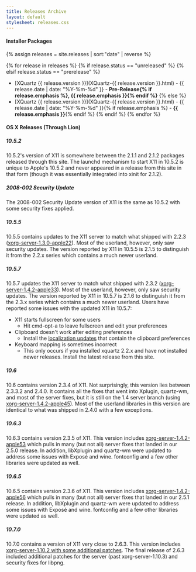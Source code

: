 ```yaml
---
title: Releases Archive
layout: default
stylesheet: releases.css
---
```


#### Installer Packages ####
{% assign releases = site.releases | sort:"date" | reverse %}

{% for release in releases %}
  {% if release.status == "unreleased" %}
  {% elsif release.status == "prerelease" %}
  * [XQuartz {{ release.version }}](XQuartz-{{ release.version }}.html) - {{ release.date | date: "%Y-%m-%d" }} - **Pre-Release{% if release.emphasis %}, {{ release.emphasis }}{% endif %}**
  {% else %}
  * [XQuartz {{ release.version }}](XQuartz-{{ release.version }}.html) - {{ release.date | date: "%Y-%m-%d" }}{% if release.emphasis %} - **{{ release.emphasis }}**{% endif %}
  {% endif %}
{% endfor %}

#### OS X Releases (Through Lion) ####

##### 10.5.2 #####
10.5.2's version of X11 is somewhere between the 2.1.1 and 2.1.2 packages released through this site.  The launchd mechanism to start X11 in 10.5.2 is unique to Apple's 10.5.2 and never appeared in a release from this site in that form (though it was essentially integrated into xinit for 2.1.2).

##### 2008-002 Security Update #####
The 2008-002 Security Update version of X11 is the same as 10.5.2 with some security fixes applied.

##### 10.5.5 #####
10.5.5 contains updates to the X11 server to match what shipped with 2.2.3 ([xorg-server-1.3.0-apple22](http://cgit.freedesktop.org/xorg/xserver/commit/?h=xorg-server-1.2-apple&id=02756b6c5911f656a750cdca76b37b50ec68c74d)).  Most of the userland, however, only saw security updates.  The version reported by X11 in 10.5.5 is 2.1.5 to distinguish it from the 2.2.x series which contains a much newer userland.

##### 10.5.7 #####
10.5.7 updates the X11 server to match what shipped with 2.3.2 ([xorg-server-1.4.2-apple33](http://cgit.freedesktop.org/~jeremyhu/xserver/commit/?h=server-1.4-apple&id=77e054fc741bd68331b22a37c2de6b3163a0c0e7)).  Most of the userland, however, only saw security updates.  The version reported by X11 in 10.5.7 is 2.1.6 to distinguish it from the 2.3.x series which contains a much newer userland.  Users have reported some issues with the updated X11 in 10.5.7:

  * X11 starts fullscreen for some users
    * Hit cmd-opt-a to leave fullscreen and edit your preferences
  * Clipboard doesn't work after editing preferences
    * Install the [localization updates](https://dl.bintray.com/xquartz/legacy-downloads/Leopard/X11-Locales-2.3.3.2.dmg) that contain the clipboard preferences
  * Keyboard mapping is sometimes incorrect
    * This only occurs if you installed xquartz 2.2.x and have not installed newer releases.  Install the latest release from this site.

##### 10.6 #####
10.6 contains version 2.3.4 of X11.  Not surprisingly, this version lies between 2.3.3.2 and 2.4.0.  It contains all the fixes that went into Xplugin, quartz-wm, and most of the server fixes, but it is still on the 1.4 server branch (using [xorg-server-1.4.2-apple45](http://cgit.freedesktop.org/~jeremyhu/xserver/commit/?h=server-1.4-apple&id=299086f0df016678d1ab022881be91d0dbd992d1)).  Most of the userland libraries in this version are identical to what was shipped in 2.4.0 with a few exceptions.

##### 10.6.3 #####
10.6.3 contains version 2.3.5 of X11.  This version includes [xorg-server-1.4.2-apple53](http://cgit.freedesktop.org/~jeremyhu/xserver/commit/?h=server-1.4-apple&id=299086f0df016678d1ab022881be91d0dbd992d1) which pulls in many (but not all) server fixes that landed in our 2.5.0 release.  In addition, libXplugin and quartz-wm were updated to address some issues with Exposé and wine.  fontconfig and a few other libraries were updated as well.

##### 10.6.5 #####
10.6.5 contains version 2.3.6 of X11.  This version includes [xorg-server-1.4.2-apple56](http://cgit.freedesktop.org/~jeremyhu/xserver/commit/?h=server-1.4-apple&id=b8c4251d7e83d632f9c6cd853394fdbb62c421ca) which pulls in many (but not all) server fixes that landed in our 2.5.1 release.  In addition, libXplugin and quartz-wm were updated to address some issues with Exposé and wine.  fontconfig and a few other libraries were updated as well.

##### 10.7.0 #####
10.7.0 contains a version of X11 very close to 2.6.3.  This version includes [xorg-server-1.10.2 with some additional patches](http://cgit.freedesktop.org/xorg/xserver/commit/?h=server-1.10-branch&id=a4725afa0e77e9fcf6570001dc0de23a7a9ee6cb).  The final release of 2.6.3 included additional patches for the server (past xorg-server-1.10.3) and security fixes for libpng.
